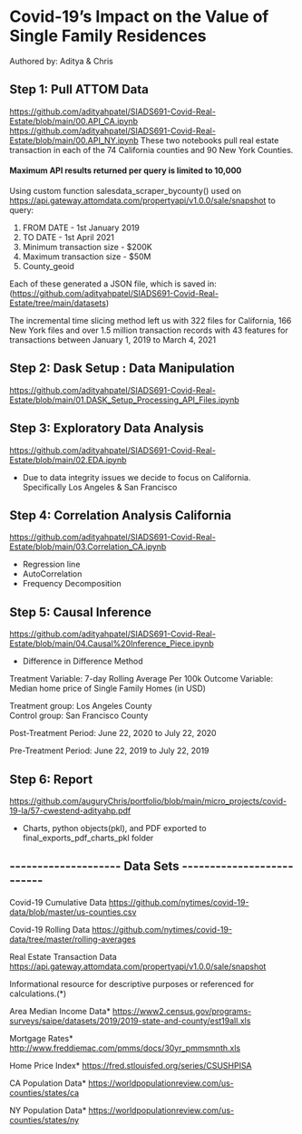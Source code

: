 # Covid-19’s Impact on the Value of Single Family Residences 

Authored by: Aditya & Chris

## Step 1: Pull ATTOM Data
https://github.com/adityahpatel/SIADS691-Covid-Real-Estate/blob/main/00.API_CA.ipynb
https://github.com/adityahpatel/SIADS691-Covid-Real-Estate/blob/main/00.API_NY.ipynb
These two notebooks pull real estate transaction in each of the 74 California counties and 90 New York Counties.
#### Maximum API results returned per query is limited to 10,000 
Using custom function salesdata_scraper_bycounty() used on https://api.gateway.attomdata.com/propertyapi/v1.0.0/sale/snapshot to query:
1) FROM DATE - 1st January 2019
2) TO DATE - 1st April 2021
3) Minimum transaction size - $200K
4) Maximum transaction size - $50M
5) County_geoid

Each of these generated a JSON file, which is saved in: (https://github.com/adityahpatel/SIADS691-Covid-Real-Estate/tree/main/datasets) 

The incremental time slicing method left us with 322 files for California, 166 New York files and over 1.5 million transaction records with 43 features for transactions between January 1, 2019 to March 4, 2021
 
## Step 2: Dask Setup : Data Manipulation
https://github.com/adityahpatel/SIADS691-Covid-Real-Estate/blob/main/01.DASK_Setup_Processing_API_Files.ipynb

## Step 3: Exploratory Data Analysis
https://github.com/adityahpatel/SIADS691-Covid-Real-Estate/blob/main/02.EDA.ipynb
- Due to data integrity issues we decide to focus on California. Specifically Los Angeles & San Francisco

## Step 4: Correlation Analysis California
https://github.com/adityahpatel/SIADS691-Covid-Real-Estate/blob/main/03.Correlation_CA.ipynb
- Regression line
- AutoCorrelation
- Frequency Decomposition
## Step 5: Causal Inference 
https://github.com/adityahpatel/SIADS691-Covid-Real-Estate/blob/main/04.Causal%20Inference_Piece.ipynb
- Difference in Difference Method

Treatment Variable: 7-day Rolling Average Per 100k
Outcome Variable: Median home price of Single Family Homes (in USD)

Treatment group: Los Angeles County   
Control group: San Francisco County

Post-Treatment Period: 
June 22, 2020 to July 22, 2020

Pre-Treatment Period: 
June 22, 2019 to July 22, 2019

## Step 6: Report
https://github.com/auguryChris/portfolio/blob/main/micro_projects/covid-19-la/57-cwestend-adityahp.pdf

- Charts, python objects(pkl), and PDF exported to final_exports_pdf_charts_pkl folder

##  -------------------- Data Sets --------------------------

Covid-19 Cumulative Data
https://github.com/nytimes/covid-19-data/blob/master/us-counties.csv

Covid-19 Rolling Data
https://github.com/nytimes/covid-19-data/tree/master/rolling-averages

Real Estate Transaction Data
https://api.gateway.attomdata.com/propertyapi/v1.0.0/sale/snapshot


Informational resource for descriptive purposes or referenced for calculations.(*) 

Area Median Income Data*
https://www2.census.gov/programs-surveys/saipe/datasets/2019/2019-state-and-county/est19all.xls

Mortgage Rates*
http://www.freddiemac.com/pmms/docs/30yr_pmmsmnth.xls

Home Price Index*
https://fred.stlouisfed.org/series/CSUSHPISA

CA Population Data*
https://worldpopulationreview.com/us-counties/states/ca

NY Population Data*
https://worldpopulationreview.com/us-counties/states/ny
